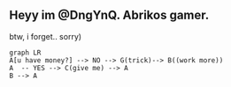 ## Heyy im @DngYnQ. Abrikos gamer.
btw, i forget.. sorry)

```mermaid
graph LR
A[u have money?] --> NO --> G(trick)--> B((work more))
A  -- YES --> C(give me) --> A
B --> A
```

